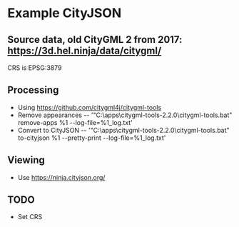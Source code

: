# Example CityJSON

## Source data, old CityGML 2 from 2017: https://3d.hel.ninja/data/citygml/

CRS is EPSG:3879

## Processing
- Using https://github.com/citygml4j/citygml-tools
- Remove appearances
-- '"C:\apps\citygml-tools-2.2.0\citygml-tools.bat" remove-apps %1 --log-file=%1_log.txt'
- Convert to CityJSON
-- '"C:\apps\citygml-tools-2.2.0\citygml-tools.bat" to-cityjson %1 --pretty-print --log-file=%1_log.txt'

## Viewing
- Use https://ninja.cityjson.org/

## TODO
- Set CRS